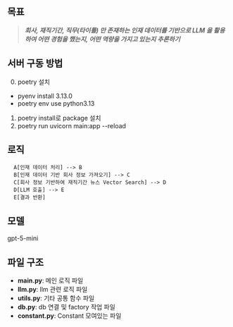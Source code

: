 ## 목표

> **_회사, 재직기간, 직무(타이틀) 만 존재하는 인재 데이터를 기반으로 LLM 을 활용하여 어떤 경험을 했는지, 어떤 역량을 가지고 있는지 추론하기_**

## 서버 구동 방법

0. poetry 설치

- pyenv install 3.13.0
- poetry env use python3.13

1. poetry install로 package 설치
2. poetry run uvicorn main:app --reload

## 로직

```mermaid
  A[인재 데이터 처리] --> B
  B[인재 데이터 기반 회사 정보 가져오기] --> C
  C[회사 정보 기반하여 재직기간 뉴스 Vector Search] --> D
  D[LLM 호출] --> E
  E[결과 반환]
```

## 모델

gpt-5-mini

## 파일 구조

- **main.py**: 메인 로직 파일
- **llm.py**: llm 관련 로직 파일
- **utils.py**: 기타 공통 함수 파일
- **db.py**: db 연결 및 factory 작업 파일
- **constant.py**: Constant 모여있는 파일
